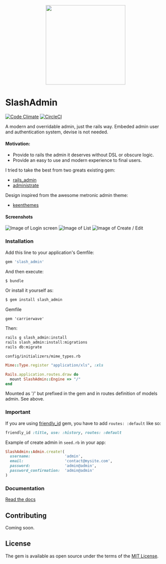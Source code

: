 <p align="center">
  <img width="250" src="https://i.imgur.com/MVtWioS.jpg" />
</a>

# SlashAdmin
[![Code Climate](https://codeclimate.com/github/nicovak/slash_admin/badges/gpa.svg)](https://codeclimate.com/github/nicovak/slash_admin)
[![CircleCI](https://circleci.com/gh/nicovak/slash_admin/tree/master.svg?style=svg&circle-token=6e9ebd7fef3ebc881c75a769b0970808024a2ae9)](https://circleci.com/gh/nicovak/slash_admin/tree/master)

A modern and overridable admin, just the rails way.
Embeded admin user and authentication system, devise is not needed.

#### Motivation:
- Provide to rails the admin it deserves without DSL or obscure logic.
- Provide an easy to use and modern experience to final users.

I tried to take the best from two greats existing gem:
- [rails_admin](https://github.com/sferik/rails_admin)
- [administrate](https://github.com/thoughtbot/administrate)

Design inspired from the awesome metronic admin theme:
- [keenthemes](http://keenthemes.com/preview/metronic/)

#### Screenshots

![Image of Login screen](http://i.imgur.com/HFQ9hfw.jpg)
![Image of List](http://i.imgur.com/p34HUU5.png)
![Image of Create / Edit](http://i.imgur.com/TzOx3i8.png)

### Installation
Add this line to your application's Gemfile:

```ruby
gem 'slash_admin'
```

And then execute:
```bash
$ bundle
```

Or install it yourself as:
```bash
$ gem install slash_admin
```

Gemfile
```
gem 'carrierwave'
```

Then:
```bash
rails g slash_admin:install
rails slash_admin:install:migrations
rails db:migrate
```

`config/initializers/mime_types.rb`
```ruby
Mime::Type.register "application/xls", :xls
```

```ruby
Rails.application.routes.draw do
  mount SlashAdmin::Engine => "/"
end
```

Mounted as '/' but prefixed in the gem and in routes definition of models admin. See above.

### Important

If you are using [friendly_id](https://github.com/norman/friendly_id) gem, you have to add `routes: :default` like so:

```ruby
friendly_id :title, use: :history, routes: :default
```

Example of create admin in `seed.rb` in your app:

```ruby
SlashAdmin::Admin.create!(
  username:               'admin',
  email:                  'contact@mysite.com',
  password:               'admin@admin',
  password_confirmation:  'admin@admin'
)
```

### Documentation

[Read the docs](https://github.com/nicovak/slash_admin/tree/master/docs/index.md)

## Contributing
Coming soon.

## License
The gem is available as open source under the terms of the [MIT License](http://opensource.org/licenses/MIT).

